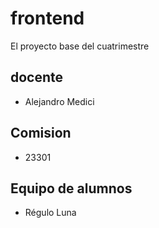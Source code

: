 # frontend

El proyecto base del cuatrimestre

## docente

- Alejandro Medici

## Comision

- 23301

## Equipo de alumnos

- Régulo Luna
